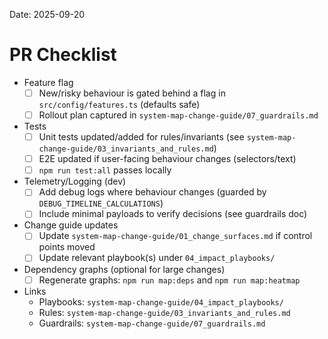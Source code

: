 Date: 2025-09-20

# PR Checklist

- Feature flag
  - [ ] New/risky behaviour is gated behind a flag in `src/config/features.ts` (defaults safe)
  - [ ] Rollout plan captured in `system-map-change-guide/07_guardrails.md`

- Tests
  - [ ] Unit tests updated/added for rules/invariants (see `system-map-change-guide/03_invariants_and_rules.md`)
  - [ ] E2E updated if user-facing behaviour changes (selectors/text)
  - [ ] `npm run test:all` passes locally

- Telemetry/Logging (dev)
  - [ ] Add debug logs where behaviour changes (guarded by `DEBUG_TIMELINE_CALCULATIONS`)
  - [ ] Include minimal payloads to verify decisions (see guardrails doc)

- Change guide updates
  - [ ] Update `system-map-change-guide/01_change_surfaces.md` if control points moved
  - [ ] Update relevant playbook(s) under `04_impact_playbooks/`

- Dependency graphs (optional for large changes)
  - [ ] Regenerate graphs: `npm run map:deps` and `npm run map:heatmap`

- Links
  - Playbooks: `system-map-change-guide/04_impact_playbooks/`
  - Rules: `system-map-change-guide/03_invariants_and_rules.md`
  - Guardrails: `system-map-change-guide/07_guardrails.md`


